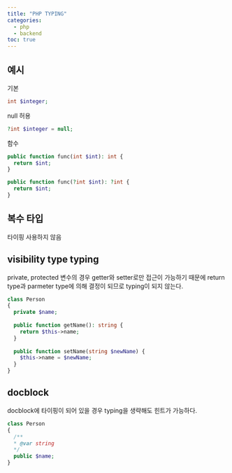 ```yaml
---
title: "PHP TYPING"
categories: 
  - php
  - backend
toc: true
---
```


## 예시

기본

```php
int $integer;
```

null 허용

```php
?int $integer = null;
```

함수

```php
public function func(int $int): int {
  return $int;
}

public function func(?int $int): ?int {
  return $int;
}
```

## 복수 타입
타이핑 사용하지 않음

## visibility type typing
private, protected 변수의 경우 getter와 setter로만 접근이 가능하기 때문에 return type과 parmeter type에 의해 결정이 되므로 typing이 되지 않는다.

```php
class Person
{
  private $name;
  
  public function getName(): string {
    return $this->name;
  }
  
  public function setName(string $newName) {
    $this->name = $newName;
  }
}
```

## docblock
docblock에 타이핑이 되어 있을 경우 typing을 생략해도 힌트가 가능하다.

```php
class Person
{
  /**
  * @var string
  */
  public $name;
}
```
